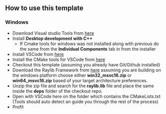 ## How to use this template
### Windows
* Download Visual studio Tools from [here](https://visualstudio.microsoft.com/downloads/)
* Install **Desktop development with C++**
    * If Cmake tools for windows was not installed along with previous do the same from the **Individual Components** tab in from the installer
* Install VSCode from [here](https://code.visualstudio.com/)
* Install the CMake tools for VSCode from [here](https://marketplace.visualstudio.com/items?itemName=ms-vscode.cmake-tools)
* Checkout this template (assuming you already have Git/Github installed)
* Download the Raylib Framework from [here](https://github.com/raysan5/raylib/releases) assuming you are building on the windows platform choose either **win32_msvc16.zip** or **win64_msvc16.zip** based of your target architecture preferences.
* Unzip the zip file and search for the **raylib.lib** file and place the same inside the **deps** folder of the checkout repo.
* Open with VSCode here on the folder which contains the CMakeLists.txt (Tools should auto detect an guide you through the rest of the process)
* Profit